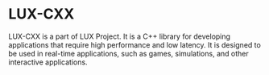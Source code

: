 # LUX-CXX
LUX-CXX is a part of LUX Project. It is a C++ library for developing applications that require high performance and low latency. It is designed to be used in real-time applications, such as games, simulations, and other interactive applications.